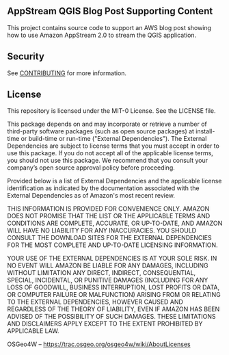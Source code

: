 ## AppStream QGIS Blog Post Supporting Content

This project contains source code to support an AWS blog post showing how to use Amazon AppStream 2.0 to stream the QGIS application.

## Security

See [CONTRIBUTING](CONTRIBUTING.md#security-issue-notifications) for more information.

## License

This repository is licensed under the MIT-0 License. See the LICENSE file.

This package depends on and may incorporate or retrieve a number of third-party
software packages (such as open source packages) at install-time or build-time
or run-time ("External Dependencies"). The External Dependencies are subject to
license terms that you must accept in order to use this package. If you do not
accept all of the applicable license terms, you should not use this package. We
recommend that you consult your company’s open source approval policy before
proceeding.

Provided below is a list of External Dependencies and the applicable license
identification as indicated by the documentation associated with the External
Dependencies as of Amazon's most recent review.

THIS INFORMATION IS PROVIDED FOR CONVENIENCE ONLY. AMAZON DOES NOT PROMISE THAT
THE LIST OR THE APPLICABLE TERMS AND CONDITIONS ARE COMPLETE, ACCURATE, OR
UP-TO-DATE, AND AMAZON WILL HAVE NO LIABILITY FOR ANY INACCURACIES. YOU SHOULD
CONSULT THE DOWNLOAD SITES FOR THE EXTERNAL DEPENDENCIES FOR THE MOST COMPLETE
AND UP-TO-DATE LICENSING INFORMATION.

YOUR USE OF THE EXTERNAL DEPENDENCIES IS AT YOUR SOLE RISK. IN NO EVENT WILL
AMAZON BE LIABLE FOR ANY DAMAGES, INCLUDING WITHOUT LIMITATION ANY DIRECT,
INDIRECT, CONSEQUENTIAL, SPECIAL, INCIDENTAL, OR PUNITIVE DAMAGES (INCLUDING
FOR ANY LOSS OF GOODWILL, BUSINESS INTERRUPTION, LOST PROFITS OR DATA, OR
COMPUTER FAILURE OR MALFUNCTION) ARISING FROM OR RELATING TO THE EXTERNAL
DEPENDENCIES, HOWEVER CAUSED AND REGARDLESS OF THE THEORY OF LIABILITY, EVEN
IF AMAZON HAS BEEN ADVISED OF THE POSSIBILITY OF SUCH DAMAGES. THESE LIMITATIONS
AND DISCLAIMERS APPLY EXCEPT TO THE EXTENT PROHIBITED BY APPLICABLE LAW.

OSGeo4W – https://trac.osgeo.org/osgeo4w/wiki/AboutLicenses